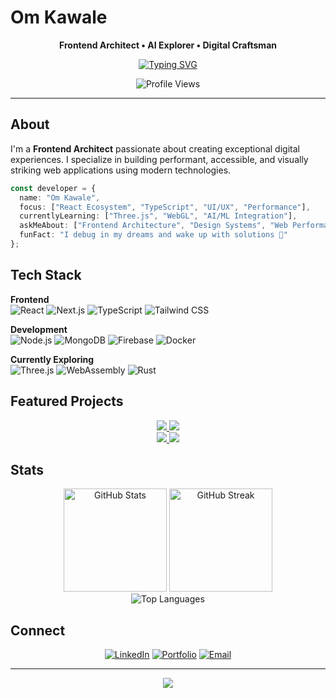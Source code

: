 # Om Kawale

<div align="center">
  
**Frontend Architect • AI Explorer • Digital Craftsman**

[![Typing SVG](https://readme-typing-svg.demolab.com?font=JetBrains+Mono&size=16&duration=3000&pause=1000&color=6366F1&center=true&vCenter=true&width=600&height=50&lines=Building+the+future+of+web+experiences;Where+design+meets+performance;Turning+ideas+into+digital+reality)](https://git.io/typing-svg)

![Profile Views](https://komarev.com/ghpvc/?username=om7035&color=6366f1&style=flat-square&label=visitors)

</div>

---

## About

I'm a **Frontend Architect** passionate about creating exceptional digital experiences. I specialize in building performant, accessible, and visually striking web applications using modern technologies.

```typescript
const developer = {
  name: "Om Kawale",
  focus: ["React Ecosystem", "TypeScript", "UI/UX", "Performance"],
  currentlyLearning: ["Three.js", "WebGL", "AI/ML Integration"],
  askMeAbout: ["Frontend Architecture", "Design Systems", "Web Performance"],
  funFact: "I debug in my dreams and wake up with solutions 🧠"
};
```

## Tech Stack

**Frontend**
<br>
![React](https://img.shields.io/badge/React-61DAFB?style=flat-square&logo=react&logoColor=black)
![Next.js](https://img.shields.io/badge/Next.js-000000?style=flat-square&logo=next.js&logoColor=white)
![TypeScript](https://img.shields.io/badge/TypeScript-3178C6?style=flat-square&logo=typescript&logoColor=white)
![Tailwind CSS](https://img.shields.io/badge/Tailwind-06B6D4?style=flat-square&logo=tailwindcss&logoColor=white)

**Development**
<br>
![Node.js](https://img.shields.io/badge/Node.js-339933?style=flat-square&logo=node.js&logoColor=white)
![MongoDB](https://img.shields.io/badge/MongoDB-47A248?style=flat-square&logo=mongodb&logoColor=white)
![Firebase](https://img.shields.io/badge/Firebase-FFCA28?style=flat-square&logo=firebase&logoColor=black)
![Docker](https://img.shields.io/badge/Docker-2496ED?style=flat-square&logo=docker&logoColor=white)

**Currently Exploring**
<br>
![Three.js](https://img.shields.io/badge/Three.js-000000?style=flat-square&logo=three.js&logoColor=white)
![WebAssembly](https://img.shields.io/badge/WebAssembly-654FF0?style=flat-square&logo=webassembly&logoColor=white)
![Rust](https://img.shields.io/badge/Rust-000000?style=flat-square&logo=rust&logoColor=white)

## Featured Projects

<div align="center">
  <a href="https://github.com/om7035/Portfolio">
    <img src="https://github-readme-stats.vercel.app/api/pin/?username=om7035&repo=Portfolio&theme=default&hide_border=true&title_color=6366f1&icon_color=6366f1" />
  </a>
  <a href="https://github.com/om7035/export-management-platform">
    <img src="https://github-readme-stats.vercel.app/api/pin/?username=om7035&repo=export-management-platform&theme=default&hide_border=true&title_color=6366f1&icon_color=6366f1" />
  </a>
</div>

<div align="center">
  <a href="https://github.com/om7035/netflix-clone">
    <img src="https://github-readme-stats.vercel.app/api/pin/?username=om7035&repo=netflix-clone&theme=default&hide_border=true&title_color=6366f1&icon_color=6366f1" />
  </a>
  <a href="https://github.com/om7035/FinRack">
    <img src="https://github-readme-stats.vercel.app/api/pin/?username=om7035&repo=FinRack&theme=default&hide_border=true&title_color=6366f1&icon_color=6366f1" />
  </a>
</div>

## Stats

<div align="center">
  <img src="https://github-readme-stats.vercel.app/api?username=om7035&show_icons=true&theme=default&hide_border=true&title_color=6366f1&icon_color=6366f1&text_color=333&bg_color=ffffff" alt="GitHub Stats" height="165"/>
  <img src="https://github-readme-streak-stats.herokuapp.com/?user=om7035&theme=default&hide_border=true&ring=6366f1&fire=6366f1&currStreakLabel=6366f1" alt="GitHub Streak" height="165"/>
</div>

<div align="center">
  <img src="https://github-readme-stats.vercel.app/api/top-langs/?username=om7035&layout=compact&theme=default&hide_border=true&title_color=6366f1&text_color=333&bg_color=ffffff" alt="Top Languages" />
</div>

## Connect

<div align="center">

[![LinkedIn](https://img.shields.io/badge/LinkedIn-0A66C2?style=for-the-badge&logo=linkedin&logoColor=white)](https://linkedin.com/in/om-kawale)
[![Portfolio](https://img.shields.io/badge/Portfolio-6366F1?style=for-the-badge&logo=safari&logoColor=white)](https://om-kawale-portfolio.vercel.app)
[![Email](https://img.shields.io/badge/Email-EA4335?style=for-the-badge&logo=gmail&logoColor=white)](mailto:your.email@gmail.com)

</div>

---

<div align="center">
  <img src="https://readme-typing-svg.demolab.com?font=JetBrains+Mono&size=12&duration=4000&pause=1000&color=6B7280&center=true&vCenter=true&width=500&height=20&lines=Thanks+for+visiting!+Let's+build+something+amazing+together." />
</div>
